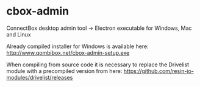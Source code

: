 # cbox-admin
ConnectBox desktop admin tool -> Electron executable for Windows, Mac and Linux

Already compiled installer for Windows is available here:
http://www.qombibox.net/cbox-admin-setup.exe

When compiling from source code it is necessary to replace the Drivelist module with a precompiled version from here:
https://github.com/resin-io-modules/drivelist/releases
